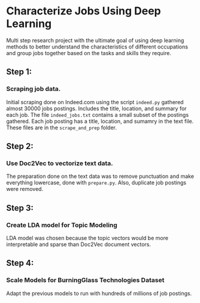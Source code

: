 # Characterize Jobs Using Deep Learning

Multi step research project with the ultimate goal of using deep learning methods to better understand the characteristics of different occupations and group jobs together based on the tasks and skills they require.

## Step 1:
   ### Scraping job data.

Initial scraping done on Indeed.com using the script `indeed.py` gathered almost 30000 jobs postings. Includes the title, location, and summary for each job. The file `indeed_jobs.txt` contains a small subset of the postings gathered. Each job posting has a title, location, and sumamry in the text file. These files are in the `scrape_and_prep` folder.


## Step 2:
   ### Use Doc2Vec to vectorize text data. 
   
The preparation done on the text data was to remove punctuation and make everything lowercase, done with `prepare.py`. Also, duplicate job postings were removed. 


## Step 3: 
   ### Create LDA model for Topic Modeling 
  
LDA model was chosen because the topic vectors would be more interpretable and sparse than Doc2Vec document vectors. 

## Step 4:
   ### Scale Models for BurningGlass Technologies Dataset

Adapt the previous models to run with hundreds of millions of job postings.
